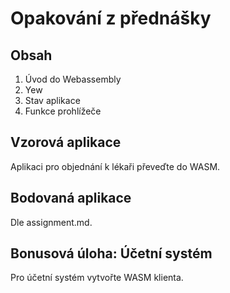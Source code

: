 # Opakování z přednášky

## Obsah

1. Úvod do Webassembly
2. Yew
3. Stav aplikace
4. Funkce prohlížeče

## Vzorová aplikace
Aplikaci pro objednání k lékaři převeďte do WASM.

## Bodovaná aplikace
Dle assignment.md.

## Bonusová úloha: Účetní systém
Pro účetní systém vytvořte WASM klienta.
